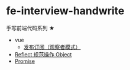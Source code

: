 # fe-interview-handwrite

手写前端代码系列 ★

- vue
    - [发布订阅（观察者模式）](./src/vue/on_emit.js) 
- [Reflect 规范操作 Object](./src/reflect.js)
- [Promise](./src/promise.js)